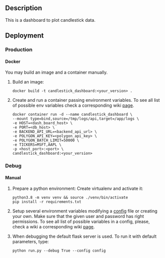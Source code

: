 ## Description
This is a dashboard to plot candlestick data.

## Deployment
### Production
#### Docker
You may build an image and a container manually.
1. Build an image:
    ```shell script
    docker build -t candlestick_dashboard:<your_version> .
    ```

2. Create and run a container passing environment variables. To see all list 
    of possible env variables check a corresponding wiki [page](https://github.com/pik94/CandlestickDashboard/wiki/Frontend-environment-variables).
    ```
    docker container run -d --name candlestick_dashboard \
    --mount type=bind,source=/tmp/logs/api,target=/app/logs \
    -e HOST=<dash_board_host> \
    -e PORT=<db_host> \
    -e BACKEND_API_URL=<backend_api_url> \
    -e POLYGON_API_KEY=<polygon_api_key> \
    -e POLYGON_BATCH_LIMIT=50000 \
    -e TICKERS=MSFT,AAPL \
    -p <host_port>:<port> \
    candlestick_dashboard:<your_version>
    ```

### Debug
#### Manual
1. Prepare a python environment: Create virtualenv and activate it:
    ```shell script
    python3.8 -m venv venv && source ./venv/bin/activate
    pip install -r requirements.txt
    ```
2. Setup several environment variables modifying a [config](https://github.com/pik94/CandlestickDashboard/blob/master/frontend/config) 
    file or creating your own. Make sure that the given user and password has 
    right permissions. To see all list of possible variables in a config, please, check 
    a wiki a corresponding wiki [page](https://github.com/pik94/CandlestickDashboard/wiki/Frontend-environment-variables).
   
3. When debugging the default flask server is used. To run it with default parameters, type:
    ```shell script
    python run.py --debug True --config config
    ```
